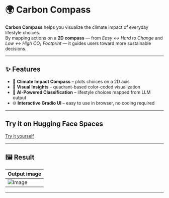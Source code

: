 # 🌍 Carbon Compass

**Carbon Compass** helps you visualize the climate impact of everyday lifestyle choices.  
By mapping actions on a **2D compass** — from *Easy ↔ Hard to Change* and *Low ↔ High CO₂ Footprint* — it guides users toward more sustainable decisions.

---

## ✨ Features
- 🧭 **Climate Impact Compass** – plots choices on a 2D axis  
- 🎨 **Visual Insights** – quadrant-based color-coded visualization  
- 🤖 **AI-Powered Classification** – lifestyle choices mapped from LLM output  
- 🌐 **Interactive Gradio UI** – easy to use in browser, no coding required  

---

## Try it on Hugging Face Spaces

[Try it yourself](https://huggingface.co/spaces/nharshavardhana/Carbon_Compass)

---

## 🖼️ Result

| Output image | 
|-------------|
| ![Image](assets/Home_screen.png) | 

---
